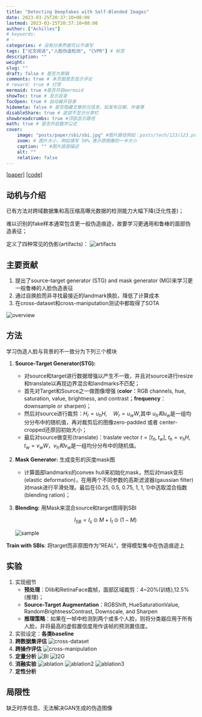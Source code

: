 ```yaml
---
title: "Detecting Deepfakes with Self-Blended Images"
date: 2023-03-25T20:37:10+08:00
lastmod: 2023-03-25T20:37:10+08:00
author: ["Achilles"]
# keywords: 
# - 
categories: # 没有分类界面可以不填写
tags: ["论文阅读","人脸伪造检测", "CVPR"] # 标签
description: ""
weight:
slug: ""
draft: false # 是否为草稿
comments: true # 本页面是否显示评论
# reward: true # 打赏
mermaid: true #是否开启mermaid
showToc: true # 显示目录
TocOpen: true # 自动展开目录
hidemeta: false # 是否隐藏文章的元信息，如发布日期、作者等
disableShare: true # 底部不显示分享栏
showbreadcrumbs: true #顶部显示路径
math: true # 是否开启数学公式
cover:
    image: "posts/paper/sbi/sbi.jpg" #图片路径例如：posts/tech/123/123.png
    zoom: # 图片大小，例如填写 50% 表示原图像的一半大小
    caption: "" #图片底部描述
    alt: ""
    relative: false
---
```


[[paper]](https://arxiv.org/abs/2204.08376) [[code]](https://github.com/mapooon/SelfBlendedImages)

## 动机与介绍

已有方法对跨域数据集和高压缩高曝光数据的检测能力大幅下降(泛化性差)；

难以识别的fake样本通常包含更一般伪造痕迹，故要学习更通用和鲁棒的面部伪造表征；

定义了四种常见的伪影(artifacts)：
![artifacts](artifacts.png)

## 主要贡献

1. 提出了source-target generator (STG) and mask generator (MG)来学习更一般鲁棒的人脸伪造表征
2. 通过自换脸而非寻找最接近的landmark换脸，降低了计算成本
3. 在cross-dataset和cross-maniputation测试中都取得了SOTA

![overview](overview.png)

## 方法

学习伪造人脸与背景的不一致分为下列三个模块

1. **Source-Target Generator(STG):** 
   * 对source和target进行数据增强以产生不一致，并且对source进行resize和translate以再现边界混合和landmarks不匹配；
   * 首先对Target和Source之一做图像增强 (**color**：RGB channels, hue, saturation, value, brightness, and contrast；**frequency**：downsample or sharpen)；
   * 然后对source进行裁剪：$H_r=u_hH,\quad W_r=u_wW$,其中$\ u_h和u_w$是一组均分分布中的随机值，再对裁剪后的图像zero-padded 或者 center-cropped还原回初始大小；
   * 最后对source做变形(translate)：traslate vector$\ t=[t_h,t_w]$,$\ t_h=v_hH,t_w=v_wW$，$v_h和v_w$是一组均分分布中的随机值。

2. **Mask Generator:** 生成变形的灰度mask图

   * 计算面部landmarks的convex hull来初始化mask，然后对mask变形(elastic deformation)，在用两个不同参数的高斯滤波器(gaussian filter)对mask进行平滑处理。最后在{0.25, 0.5, 0.75, 1, 1, 1}中选取混合指数(blending ration)；
  
3. **Blending:** 用Mask来混合source和target图得到SBI

    $$I_{SB}=I_s\odot M+I_t\odot(1-M)$$

    ![sample](sample.png)

**Train with SBIs**: 将target而非原图作为”REAL“，使得模型集中在伪造痕迹上

## 实验

1. 实现细节
   * **预处理**：Dlib和RetinaFace裁帧，面部区域裁剪：4~20%(训练),12.5%(推理)；
   * **Source-Target Augmentation**：RGBShift, HueSaturationValue, RandomBrightnessContrast, Downscale, and Sharpen
   * **推理策略**：如果在一帧中检测到两个或多个人脸，则将分类器应用于所有人脸，并将最高的虚假置信度用作该帧的预测置信度。
2. 实验设定：**各类baseline**
3. **跨数据集评估**
    ![cross-dataset](tab1.png)
4. **跨操作评估**
    ![cross-manipulation](tab2.png)
5. **定量分析**
    ![BI](tab3.png)
    ![I2G](tab4.png)
6. **消融实验**
    ![ablation](tab5.png)
    ![ablation2](tab6.png)
    ![ablation3](tab7.png)
7. **定性分析**

## 局限性
缺乏时序信息、无法解决GAN生成的伪造图像

